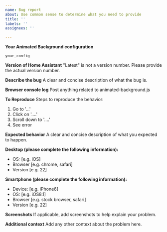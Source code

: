 ```yaml
---
name: Bug report
about: Use common sense to determine what you need to provide
title: ''
labels: ''
assignees: ''

---
```


**Your Animated Background configuration**

```
your_config
```

**Version of Home Assistant**
"Latest" is not a version number. Please provide the actual version number.

**Describe the bug**
A clear and concise description of what the bug is.

**Browser console log**
Post anything related to animated-background.js

**To Reproduce**
Steps to reproduce the behavior:
1. Go to '...'
2. Click on '....'
3. Scroll down to '....'
4. See error

**Expected behavior**
A clear and concise description of what you expected to happen.

**Desktop (please complete the following information):**
 - OS: [e.g. iOS]
 - Browser [e.g. chrome, safari]
 - Version [e.g. 22]

**Smartphone (please complete the following information):**
 - Device: [e.g. iPhone6]
 - OS: [e.g. iOS8.1]
 - Browser [e.g. stock browser, safari]
 - Version [e.g. 22]

**Screenshots**
If applicable, add screenshots to help explain your problem.

**Additional context**
Add any other context about the problem here.
